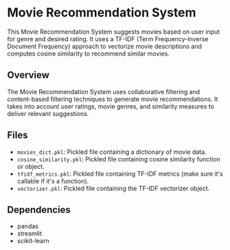 
# Movie Recommendation System

This Movie Recommendation System suggests movies based on user input for genre and desired rating. It uses a TF-IDF (Term Frequency-Inverse Document Frequency) approach to vectorize movie descriptions and computes cosine similarity to recommend similar movies.

## Overview

The Movie Recommendation System uses collaborative filtering and content-based filtering techniques to generate movie recommendations. It takes into account user ratings, movie genres, and similarity measures to deliver relevant suggestions.
## Files
- `movies_dict.pkl`: Pickled file containing a dictionary of movie data.
- `cosine_similarity.pkl`: Pickled file containing cosine similarity function or object.
- `tfidf_metrics.pkl`: Pickled file containing TF-IDF metrics (make sure it's callable if it's a function).
- `vectorizer.pkl`: Pickled file containing the TF-IDF vectorizer object.
## Dependencies

- pandas
- streamlit
- scikit-learn
